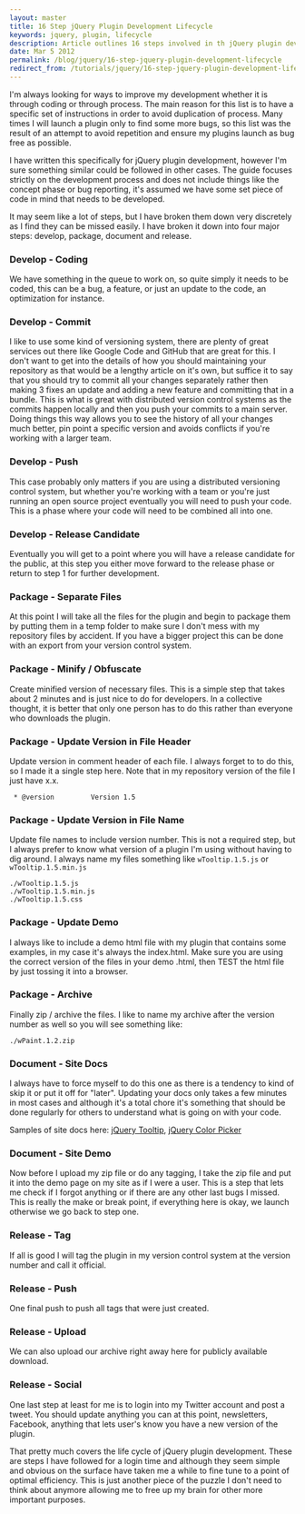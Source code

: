 ```yaml
---
layout: master
title: 16 Step jQuery Plugin Development Lifecycle
keywords: jquery, plugin, lifecycle
description: Article outlines 16 steps involved in th jQuery plugin development lifecycle.
date: Mar 5 2012
permalink: /blog/jquery/16-step-jquery-plugin-development-lifecycle
redirect_from: /tutorials/jquery/16-step-jquery-plugin-development-lifecycle.html
---
```


I'm always looking for ways to improve my development whether it is through coding or through process.  The main reason for this list is to have a specific set of instructions in order to avoid duplication of process.  Many times I will launch a plugin only to find some more bugs, so this list was the result of an attempt to avoid repetition and ensure my plugins launch as bug free as possible.

I have written this specifically for jQuery plugin development, however I'm sure something similar could be followed in other cases.  The guide focuses strictly on the development process and does not include things like the concept phase or bug reporting, it's assumed we have some set piece of code in mind that needs to be developed. 

It may seem like a lot of steps, but I have broken them down very discretely as I find they can be missed easily.  I have broken it down into four major steps: develop, package, document and release. 


### Develop - Coding

We have something in the queue to work on, so quite simply it needs to be coded, this can be a bug, a feature, or just an update to the code, an optimization for instance.

### Develop - Commit

I like to use some kind of versioning system, there are plenty of great services out there like Google Code and GitHub that are great for this.  I don't want to get into the details of how you should maintaining your repository as that would be a lengthy article on it's own, but suffice it to say that you should try to commit all your changes separately rather then making 3 fixes an update and adding a new feature and committing that in a bundle.  This is what is great with distributed version control systems as the commits happen locally and then you push your commits to a main server.  Doing things this way allows you to see the history of all your changes much better, pin point a specific version and avoids conflicts if you're working with a larger team.

### Develop - Push

This case probably only matters if you are using a distributed versioning control system, but whether you're working with a team or you're just running an open source project eventually you will need to push your code.  This is a phase where your code will need to be combined all into one.

### Develop - Release Candidate

Eventually you will get to a point where you will have a release candidate for the public, at this step you either move forward to the release phase or return to step 1 for further development.

### Package - Separate Files

At this point I will take all the files for the plugin and begin to package them by putting them in a temp folder to make sure I don't mess with my repository files by accident.  If you have a bigger project this can be done with an export from your version control system.

### Package - Minify / Obfuscate

Create minified version of necessary files.  This is a simple step that takes about 2 minutes and is just nice to do for developers.  In a collective thought, it is better that only one person has to do this rather than everyone who downloads the plugin.

### Package - Update Version in File Header

Update version in comment header of each file.  I always forget to to do this, so I made it a single step here.  Note that in my repository version of the file I just have x.x.

~~~
 * @version         Version 1.5
~~~

### Package - Update Version in File Name

Update file names to include version number.  This is not a required step, but I always prefer to know what version of a plugin I'm using without having to dig around.  I always name my files something like `wTooltip.1.5.js` or `wTooltip.1.5.min.js`

~~~
./wTooltip.1.5.js
./wTooltip.1.5.min.js
./wTooltip.1.5.css
~~~

### Package - Update Demo

I always like to include a demo html file with my plugin that contains some examples, in my case it's always the index.html.  Make sure you are using the correct version of the files in your demo .html, then TEST the html file by just tossing it into a browser.

### Package - Archive

Finally zip / archive the files.  I like to name my archive after the version number as well so you will see something like:

~~~
./wPaint.1.2.zip	
~~~

### Document - Site Docs

I always have to force myself to do this one as there is a tendency to kind of skip it or put it off for "later".  Updating your docs only takes a few minutes in most cases and although it's a total chore it's something that should be done regularly for others to understand what is going on with your code.

Samples of site docs here: [jQuery Tooltip](http://wtooltip.websanova.com), [jQuery Color Picker](http://wcolorpicker.websanova.com)

### Document - Site Demo

Now before I upload my zip file or do any tagging, I take the zip file and put it into the demo page on my site as if I were a user.  This is a step that lets me check if I forgot anything or if there are any other last bugs I missed.  This is really the make or break point, if everything here is okay, we launch otherwise we go back to step one.

### Release - Tag

If all is good I will tag the plugin in my version control system at the version number and call it official.

### Release - Push

One final push to push all tags that were just created.

### Release - Upload

We can also upload our archive right away here for publicly available download.

### Release - Social

One last step at least for me is to login into my Twitter account and post a tweet.  You should update anything you can at this point, newsletters, Facebook, anything that lets user's know you have a new version of the plugin.

That pretty much covers the life cycle of jQuery plugin development.  These are steps I have followed for a login time and although they seem simple and obvious on the surface have taken me a while to fine tune to a point of optimal efficiency.  This is just another piece of the puzzle I don't need to think about anymore allowing me to free up my brain for other more important purposes.